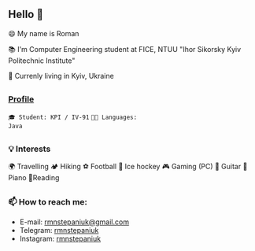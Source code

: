 ## Hello 👋
😄 My name is Roman

📚 I'm Computer Engineering student at FICE, NTUU "Ihor Sikorsky Kyiv Politechnic Institute"
 
🌆 Currenly living in Kyiv, Ukraine
##
### [Profile](https://github.com/HowProgrammingWorks/Profile)
<code>🎓 Student: KPI / IV-91</code>
<code>🧑‍💻 Languages: Java</code>
##
### 💡 Interests
🌍 Travelling 
🏕 Hiking
⚽ Football
🏒 Ice hockey
🎮 Gaming (PC)
🎸 Guitar
🎹 Piano
📖Reading
##
### 📫 How to reach me:
- E-mail: 
[rmnstepaniuk@gmail.com](mailto:rmnstepaniuk@gmail.com)
- Telegram: 
[rmnstepaniuk](https://t.me/rmnstepaniuk)
- Instagram: 
[rmnstepaniuk](https://www.instagram.com/rmnstepaniuk/)

